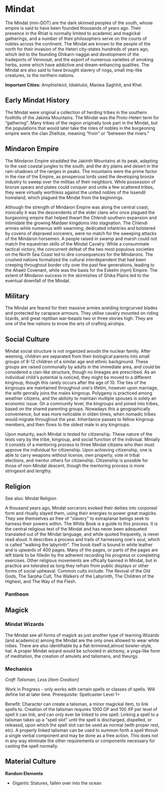 # Mindat
The Mindat (min-DOT) are the dark skinned peoples of the south, whose empire is said to have been founded thousands of years ago. Their presence in the Rhiat is normally limited to academic and magickal gatherings, and a number of their philosophers serve on the courts of nobles across the continent. The Mindat are known to the people of the north for their invasion of the Heteri city-states hundreds of years ago, which led to the founding Ghikarn-naggai and development of the tradeports of Vennosat, and the export of numerous varieties of smoking herbs, some which have addictive and dream-enhancing qualities. The Mindat are also said to have brought slavery of nogs, small imp-like creatures, to the northern nations.

**Important Cities:** Amphishkiol, Idiaktuloi, Maniea Saghhit, and Khel.
 

## Early Mindat History
The Mindat were original a collection of herding tribes in the southern foothills of the Jakinta Mountains. The Mindat was the Proto-Heteri term for “gathering". Many tribes of the region originally took part in the Mindat, but the populations that would later take the roles of nobles in the burgeoning empire were the clan Zheltize, meaning “from" or “between the rivers."

## Mindaron Empire 

The Mindaron Empire straddled the Jakinth Mountains at its peak, adapting to the vast coastal jungles to the south, and the dry plains and desert in the rain-shadows of the ranges in peaks. The mountains were the prime factor in the rise of the Empire, as prosperous lords used the developing bronze industry to sweep over the militias of their neighbors. While possession of bronze spears and plates could conquer and unite a few scattered tribes, they were virtually worthless against the united nobles of the Issendil homeland, which plagued the Mindat from the beginnings.

Although the strength of Mindaron Empire was along the central coast, ironically it was the descendents of the elder clans who once plagued the burgeoning empire that helped thwart the Chlendi southern expansion and intimidate the growing Maldaer kingdoms into stagnation. The Chlendi armies while numerous with swarming, dedicated infantries and bolstered by covens of depraved sorcerers, were no match for the sweeping attacks of the Mindaron horsemen. A people raised in swamp and marsh could not match the equestrian skills of the Mindat Cavalry. While a consummate tactical victory, the concurrent defeat of the two most populous societies on the North Sea Coast led to dire consequences for the Mindarons. The crushed nations formalized the cultural interdependent that had been creeping throughout border city over the past few generations, leading to the Ahaeti Covenant, while was the basis for the Eskelm (nym) Empire. The extent of Mindaron success in the skirmishes of Ghika Plains led to the eventual downfall of the Mindat.

## Military

The Mindat are feared for their massive armies wielding longcurved blades and protected by carapace armours. They utilise cavalry mounted on riding lizards, and great reptilian war-beasts two or three stories high. They are one of the few nations to know the arts of crafting airships.

## Social Culture 

Mindat social structure is not organized aroudn the nuclear family. After weening, children are separated from their biological parents into small groups of 8-12 children of a similar age and ethnic background. These groups are raised communally by adults in the immediate area, and could be considered a clan-like structure, though no lineages are prescribed. As an individual child's potential is noticed, they might be moved to a different kingroup, though this rarely occurs after the age of 10. The ties of the kingroups are maintained throughout one's lifetim, however upon marriage, the wife genrally joins the males kingroup. Polygamy is practiced among weathier citizens, and the abiloity to maintain multiple spouses is solely an economic issue. On a community level, the kingroups and joined into tribes, based on the shared parenting groups. Nowadays this a geographically convenience, but was more noticable in olden times, when nomadic tribes would migrate throughout the year. Inheritance passes to fellow kingroup members, and then flows to the oldest male in any kingroups.

Upon maturity, each Mindat is tested for citizenship. These nature of the tests vary by the tribe, kingroup, and social function of the indiviual. Minially it consists of a mentoring process to three Mindat citizens who then must approve the individual for citizenship. Upon achieving citizenship, one is able to carry weapons without license, own property, vote in tribal elections, and mentor others for citizenship. Citizenship is possible for those of non-Mindat descent, though the mentoring process is more stringesnt and lengthy.

## Religion
See also: Mindat Religion

A thousand years ago, Mindat sorcerors evoked their deities into corporeal form and ritually slayed them, using their energies to power great magicks. They see themselves as free of "slavery" to extraplanar beings seek to harness their powers within. The White Book is a guide to this process. It is the central religious text of the Mindat and has never been adequeted translated out of the Mindat language, and while quoted frequently, is never read aloud. It describes a process and trails of harnessing one's soul, which is called "walking the labyrinth". The book itself is bound in white leather and is upwards of 400 pages. Many of the pages, or parts of the pages are left blank to be filledin by the adherent recording his progress or completing exercises. Other religious movements are offically banned in Mindat, but in practice are tolerated as long they refrain from public displays or other forms of social upheaval. Common cults include: The Revival of the Old Gods, The Sarpha Cult, The Walkers of the Labyrinth, The Children of the Highest, and The Way of the Flesh.

### Pantheon

## Magick

### Mindat Wizards 
The Mindat see all forms of magick as just another type of learning.Wizards (and academics) among the Mindat are the only ones allowed to wear white robes. There are also identifiable by a flat-brimmed,almost bowler-style, hat. A proper Mindat wizard would be schooled in alchemy, a yoga-like form of meditation, the creation of amulets and talismans, and theurgy.


### Mechanics
_Craft Talisman, Less [Item Creation]_ 

Work in Progress - only works with certain spells or classes of spells. Will define list at later time. Prerequisite: Spellcaster Level 1+

Benefit: Character can create a talisman, a minor magickal item, to link spells to. Creation of the talisman requires 1000 GP and 100 XP per level of spell it can link, and can only ever be linked to one spell. Linking a spell to a talisman takes up a "spell slot" until the spell is discharged, dispelled, or released, upon which the spell slot can be used as normal (with proper rest, etc). A properly linked talisman can be used to summon forth a spell throuh a single verbal component and may be done as a free action. This does not in any way eliminate the other requirements or components necessary for casting the spell normally.

## Material Culture
**Random Elements**
* Gigantic Statures, fallen over into the ocean

